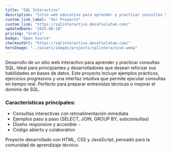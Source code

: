 ```yaml
--- 
title: "SQL Interactivo" 
description: "Sitio web educativo para aprender y practicar consultas SQL."
custom_link_label: "Ver Proyecto" 
custom_link: "https://sqlinteractivo.desafiolatam.com/" 
updatedDate: "2025-08-10" 
pricing: "Gratis" 
badge: "Open Source" 
checkoutUrl: "https://sqlinteractivo.desafiolatam.com/"
heroImage: "../assets/images/projects/sqlinteractivo.webp"
--- 
```


Desarrollo de un sitio web interactivo para aprender y practicar consultas SQL. Ideal para principiantes y desarrolladores que desean reforzar sus habilidades en bases de datos. Este proyecto incluye ejemplos prácticos, ejercicios progresivos y una interfaz intuitiva que permite ejecutar consultas en tiempo real. Perfecto para preparar entrevistas técnicas o mejorar el dominio de SQL. 
### Características principales: 
- Consultas interactivas con retroalimentación inmediata 
- Ejemplos paso a paso (SELECT, JOIN, GROUP BY, subconsultas) 
- Diseño responsive y accesible - 
- Código abierto y colaborativo 

Proyecto desarrollado con HTML, CSS y JavaScript, pensado para la comunidad de aprendizaje técnico.